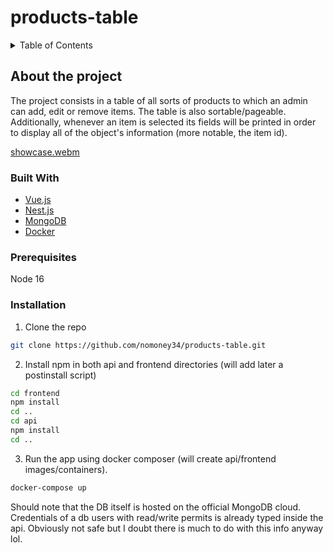 # products-table

<details>
  <summary>Table of Contents</summary>
    <ol>
      <li> <a href="#about-the-project">About The Project</a> </li>
      <ul>
        <li><a href="#built-with">Built With</a></li>
      </ul>
      <li>
      <a href="#getting-started">Getting Started</a>
      <ul>
        <li><a href="#prerequisites">Prerequisites</a></li>
        <li><a href="#installation">Installation</a></li>
      </ul>
      </li>
    </ol>
</details>

## About the project

The project consists in a table of all sorts of products to which an admin can add, edit or remove items. The table is also sortable/pageable. Additionally, whenever an item is selected its fields will be printed in order to display all of the object's information (more notable, the item id).

[showcase.webm](https://user-images.githubusercontent.com/79592589/194172068-023c50d0-09b6-484f-aceb-327e812b14bc.webm)


### Built With
* [Vue.js](https://vuejs.org/)
* [Nest.js](https://nestjs.com/)
* [MongoDB](https://www.mongodb.com/)
* [Docker](https://www.docker.com/)

### Prerequisites

Node 16

### Installation
1. Clone the repo
  ```sh
  git clone https://github.com/nomoney34/products-table.git
  ```
2. Install npm in both api and frontend directories (will add later a postinstall script)
  ```sh
  cd frontend
  npm install
  cd ..
  cd api
  npm install
  cd ..
   ```
3. Run the app using docker composer (will create api/frontend images/containers).
```sh
docker-compose up
```

Should note that the DB itself is hosted on the official MongoDB cloud. Credentials of a db users with read/write permits is already typed inside the api. Obviously not safe but I doubt there is much to do with this info anyway lol.

    

